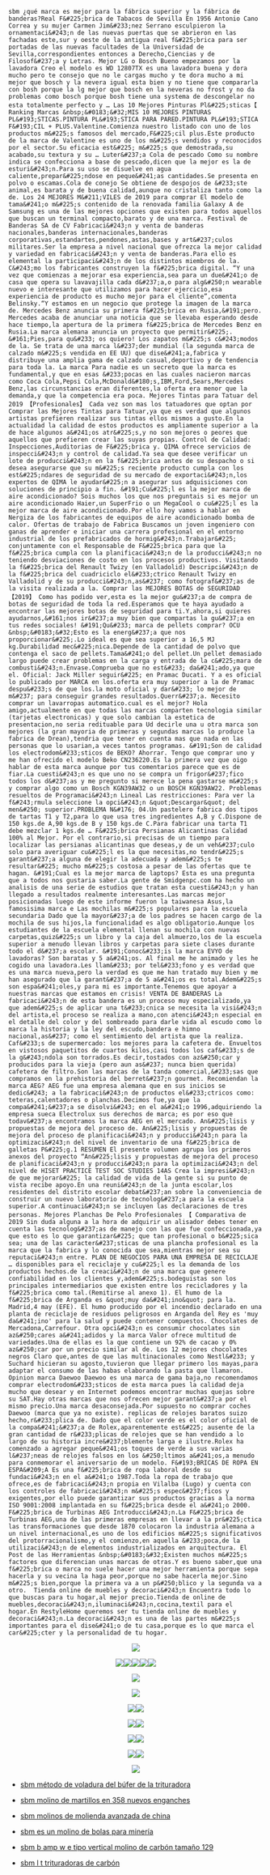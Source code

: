 
```
sbm ¿qué marca es mejor para la fábrica superior y la fábrica de banderas?Real F&#225;brica de Tabacos de Sevilla En 1956 Antonio Cano Correa y su mujer Carmen Jim&#233;nez Serrano esculpieron la ornamentaci&#243;n de las nuevas puertas que se abrieron en las fachadas este,sur y oeste de la antigua real f&#225;brica para ser portadas de las nuevas facultades de la Universidad de Sevilla,correspondientes entonces a Derecho,Ciencias y de Filosof&#237;a y Letras. Mejor LG o Bosch Bueno empezamos por la lavadora Creo el modelo es WD 12807TX es una lavadora buena y dora mucho pero te consejo que no le cargas mucho y te dora mucho a mi mejor que bosch y la nevera igual esta bien y no tiene que compararla con bosh porque la lg mejor que bosch en la neveras no frost y no da problemas como bosch porque bosh tiene una systema de descongelar no esta totalmente perfecto y … Las 10 Mejores Pinturas Pl&#225;sticas【 Ranking Marcas &nbsp;&#0183;&#32;MIS 10 MEJORES PINTURAS PL&#193;STICAS.PINTURA PL&#193;STICA PARA PARED.PINTURA PL&#193;STICA F&#193;CIL + PLUS.Valentine.Comienza nuestro listado con uno de los productos m&#225;s famosos del mercado,F&#225;cil plus.Este producto de la marca de Valentine es uno de los m&#225;s vendidos y reconocidos por el sector.Su eficacia est&#225; m&#225;s que demostrada,su acabado,su textura y su … Luter&#237;a Cola de pescado Como su nombre indica se confecciona a base de pescado,dicen que la mejor es la de esturi&#243;n.Para su uso se disuelve en agua caliente,prepar&#225;ndose en peque&#241;as cantidades.Se presenta en polvo o escamas.Cola de conejo Se obtiene de despojos de &#233;ste animal,es barata y de buena calidad,aunque no cristaliza tanto como la de. Los 24 MEJORES M&#211;VILES de 2019 para comprar El modelo de tama&#241;o m&#225;s contenido de la renovada familia Galaxy A de Samsung es una de las mejores opciones que existen para todos aquellos que buscan un terminal compacto,barato y de una marca. Festival de Banderas SA de CV Fabricaci&#243;n y venta de banderas nacionales,banderas internacionales,banderas corporativas,estandartes,pendones,astas,bases y art&#237;culos militares.Ser la empresa a nivel nacional que ofrezca la mejor calidad y variedad en fabricaci&#243;n y venta de banderas.Para ello es elemental la participaci&#243;n de los distintos miembros de la. C&#243;mo los fabricantes construyen la f&#225;brica digital. “Y una vez que comienzas a mejorar esa experiencia,sea para un due&#241;o de casa que opera su lavavajilla cada d&#237;a,o para alg&#250;n wearable nuevo e interesante que utilizamos para hacer ejercicio,esa experiencia de producto es mucho mejor para el cliente”,comenta Belinsky.“Y estamos en un negocio que protege la imagen de la marca de. Mercedes Benz anuncia su primera f&#225;brica en Rusia,&#191;pero. Mercedes acaba de anunciar una noticia que se llevaba esperando desde hace tiempo,la apertura de la primera f&#225;brica de Mercedes Benz en Rusia.La marca alemana anuncia un proyecto que permitir&#225;. &#161;Pies,para qu&#233; os quiero! Los zapatos m&#225;s c&#243;modos de la. Se trata de una marca l&#237;der mundial (la segunda marca de calzado m&#225;s vendida en EE UU) que dise&#241;a,fabrica y distribuye una amplia gama de calzado casual,deportivo y de tendencia para toda la. La marca Para nadie es un secreto que la marca es fundamental,y que en esas &#233;pocas en las cuales nacieron marcas como Coca Cola,Pepsi Cola,McDonald&#180;s,IBM,Ford,Sears,Mercedes Benz,las circunstancias eran diferentes,la oferta era menor que la demanda,y que la competencia era poca. Mejores Tintas para Tatuar del 2019 【Profesionales】 Cada vez son mas los tatuadores que optan por Comprar las Mejores Tintas para Tatuar,ya que es verdad que algunos artistas prefieren realizar sus tintas ellos mismos a gusto.En la actualidad la calidad de estos productos es ampliamente superior a la de hace algunos a&#241;os atr&#225;s,y no son mejores o peores que aquellos que prefieren crear las suyas propias. Control de Calidad: Inspecciones,Auditorias de F&#225;brica y. QIMA ofrece servicios de inspecci&#243;n y control de calidad.Ya sea que desee verificar un lote de producci&#243;n en la f&#225;brica antes de su despacho o si desea asegurarse que su m&#225;s reciente producto cumpla con los est&#225;ndares de seguridad de su mercado de exportaci&#243;n,los expertos de QIMA le ayudar&#225;n a asegurar sus adquisiciones con soluciones de principio a fin. &#191;Cu&#225;l es la mejor marca de aire acondicionado? Sois muchos los que nos preguntais si es mejor un aire acondicionado Haier,un SuperFrio o un MegaCool o cu&#225;l es la mejor marca de aire acondicionado.Por ello hoy vamos a hablar en Nergiza de los fabricantes de equipos de aire acondicionado bomba de calor. Ofertas de trabajo de Fabrica Buscamos un joven ingeniero con ganas de aprender e iniciar una carrera profesional en el entorno industrial de los prefabricados de hormig&#243;n.Trabajar&#225; conjuntamente con el Responsable de F&#225;brica para que la f&#225;brica cumpla con la planificaci&#243;n de la producci&#243;n no teniendo desviaciones de costo en los procesos productivos. Visitando la f&#225;brica del Renault Twizy (en Valladolid) Descripci&#243;n de la f&#225;brica del cuadriciclo el&#233;ctrico Renault Twizy en Valladolid y de su producci&#243;n,as&#237; como fotograf&#237;as de la visita realizada a la. Comprar las MEJORES BOTAS de SEGURIDAD 【2019】 Como has podido ver,esta es la mejor gu&#237;a de compra de botas de seguridad de toda la red.Esperamos que te haya ayudado a encontrar las mejores botas de seguridad para ti.Y,ahora,si quieres ayudarnos,&#161;nos ir&#237;a muy bien que compartas la gu&#237;a en tus redes sociales! &#191;Qu&#233; marca de pellets comprar? OCU &nbsp;&#0183;&#32;Esto es la energ&#237;a que nos proporcionar&#225;.Lo ideal es que sea superior a 16,5 MJ kg.Durabilidad mec&#225;nica.Depende de la cantidad de polvo que contenga el saco de pellets.Tama&#241;o del pellet.Un pellet demasiado largo puede crear problemas en la carga y entrada de la c&#225;mara de combusti&#243;n.Envase.Comprueba que no est&#233; da&#241;ado,ya que el. Oficial: Jack Miller seguir&#225; en Pramac Ducati. Y a es oficial lo publicado por MARCA en los.oferta era muy superior a la de Pramac despu&#233;s de que los.la moto oficial y dar&#233; lo mejor de m&#237; para conseguir grandes resultados.Querr&#237;a. Necesito comprar un lavarropas automatico.cual es el mejor? Hola amigo,actualmente en que todas las marcas comparten tecnologia similar (tarjetas electronicas) y que solo cambian la estetica de presentacion,no seria redituable para Ud decirle una u otra marca son mejores (la gran mayoria de primeras y segundas marcas lo produce la fabrica de Drean),tendria que tener en cuenta mas que nada en las personas que lo usarian,a veces tantos programas. &#191;Son de calidad los electrodom&#233;sticos de BEKO? Ahorrar. Tengo que comprar uno y me han ofrecido el modelo Beko CN236220.Es la primera vez que oigo hablar de esta marca aunque por tus comentarios parece que es de fiar.La cuesti&#243;n es que uno no se compra un frigor&#237;fico todos los d&#237;as y me pregunto si merece la pena gastarse m&#225;s y comprar algo como un Bosch KGN39AW32 o un BOSCH KGN39AW22. Problemas resueltos de Programaci&#243;n Lineal Las restricciones: Para ver la f&#243;rmula seleccione la opci&#243;n &quot;Descargar&quot; del men&#250; superior.PROBLEMA N&#176; 04.Un pastelero fabrica dos tipos de tartas T1 y T2,para lo que usa tres ingredientes A,B y C.Dispone de 150 kgs.de A,90 kgs.de B y 150 kgs.de C.Para fabricar una tarta T1 debe mezclar 1 kgs.de … F&#225;brica Persianas Alicantinas Calidad 100% al Mejor. Por el contrario,si precisas de un tiempo para localizar las persianas alicantinas que deseas,y de un veh&#237;culo solo para averiguar cu&#225;l es la que necesitas,no tendr&#225;s garant&#237;a alguna de elegir la adecuada y adem&#225;s te resultar&#225; mucho m&#225;s costosa a pesar de las ofertas que te hagan. &#191;Cual es la mejor marca de laptops? Esta es una pregunta que a todos nos gustaria saber.La gente de Smidgenpc.com ha hecho un analisis de una serie de estudios que tratan esta cuesti&#243;n y han llegado a resultados realmente interesantes.Las marcas mejor posicionadas luego de este informe fueron la taiwanesa Asus,la famosisima marca e Las mochilas m&#225;s populares para la escuela secundaria Dado que la mayor&#237;a de los padres se hacen cargo de la mochila de sus hijos,la funcionalidad es algo obligatorio.Aunque los estudiantes de la escuela elemental llenan su mochila con nuevas carpetas,quiz&#225;s un libro y la caja del almuerzo,los de la escuela superior a menudo llevan libros y carpetas para siete clases durante todo el d&#237;a escolar. &#191;Conoc&#233;is la marca EVYO de lavadoras? Son baratas y 5 a&#241;os. Al final me he animado y les he cogido una lavadora.Les llam&#233; por tel&#233;fono y es verdad que es una marca nueva,pero la verdad es que me han tratado muy bien y me han asegurado que la garant&#237;a de 5 a&#241;os es total.Adem&#225;s son espa&#241;oles,y para mi es importante.Tenemos que apoyar a nuestras marcas que estamos en crisis! VENTA DE BANDERAS La fabricaci&#243;n de esta bandera es un proceso muy especializado,ya que adem&#225;s de aplicar una t&#233;cnica se necesita la visi&#243;n del artista,el proceso se realiza a mano,con atenci&#243;n especial en el detalle del color y del sombreado para darle vida al escudo como lo marca la historia y la ley del escudo,bandera e himno nacional,as&#237; como el sentimiento del artista que la realiza. Caf&#233;s de supermercado: los mejores para la cafetera de. Envueltos en vistosos paquetitos de cuartos kilos,casi todos los caf&#233;s de la g&#243;ndola son torrados.Es decir,tostados con az&#250;car y producidos para la vieja (pero aun as&#237; nunca bien querida) cafetera de filtro.Son las marcas de la tanda comercial,&#233;sas que compramos en la prehistoria del berret&#237;n gourmet. Recomiendan la marca AEG? AEG fue una empresa alemana que en sus inicios se dedic&#243; a la fabricaci&#243;n de productos el&#233;ctricos como: teteras,calentadores o planchas.Decimos fue,ya que la compa&#241;&#237;a se disolvi&#243; en el a&#241;o 1996,adquiriendo la empresa sueca Electrolux sus derechos de marca; es por eso que todav&#237;a encontramos la marca AEG en el mercado. An&#225;lisis y propuestas de mejora del proceso de. An&#225;lisis y propuestas de mejora del proceso de planificaci&#243;n y producci&#243;n para la optimizaci&#243;n del nivel de inventario de una f&#225;brica de galletas P&#225;g.1 RESUMEN El presente volumen agrupa los primeros anexos del proyecto “An&#225;lisis y propuestas de mejora del proceso de planificaci&#243;n y producci&#243;n para la optimizaci&#243;n del nivel de HISET PRACTICE TEST SOC STUDIES 14AS Crea la impresi&#243;n de que mejorar&#225; la calidad de vida de la gente si su punto de vista recibe apoyo.En una reuni&#243;n de la junta escolar,los residentes del distrito escolar debat&#237;an sobre la conveniencia de construir un nuevo laboratorio de tecnolog&#237;a para la escuela superior.A continuaci&#243;n se incluyen las declaraciones de tres personas. Mejores Planchas De Pelo Profesionales 【 Comparativa de 2019 Sin duda alguna a la hora de adquirir un alisador debes tener en cuenta las tecnolog&#237;as de manejo con las que fue confeccionada,ya que esto es lo que garantizar&#225; que tan profesional o b&#225;sica sea; una de las caracter&#237;sticas de una plancha profesional es la marca que la fabrica y lo conocida que sea,mientras mejor sea su reputaci&#243;n entre. PLAN DE NEGOCIOS PARA UNA EMPRESA DE RECICLAJE … disponibles para el reciclaje y cu&#225;l es la demanda de los productos hechos.de la creaci&#243;n de una marca que genere confiabilidad en los clientes y,adem&#225;s.bodeguistas son los principales intermediarios que existen entre los recicladores y la f&#225;brica como tal.(Remitirse al anexo 1). El humo de la f&#225;brica de Arganda es &quot;muy da&#241;ino&quot; para la. Madrid,4 may (EFE). El humo producido por el incendio declarado en una planta de reciclaje de residuos peligrosos en Arganda del Rey es 'muy da&#241;ino' para la salud y puede contener compuestos. Chocolates de Mercadona,Carrefour. Otra opci&#243;n es consumir chocolates sin az&#250;cares a&#241;adidos y la marca Valor ofrece multitud de variedades.Una de ellas es la que contiene un 92% de cacao y 0% az&#250;car por un precio similar al de. Los 12 mejores chocolates negros Claro que,antes de que las multinacionales como Nestl&#233; y Suchard hicieran su agosto,tuvieron que llegar primero los mayas,para adaptar el consumo de las habas elaborando la pasta que llamaron. Opinion marca Daewoo Daewoo es una marca de gama baja,no recomendamos comprar electrodom&#233;sticos de esta marca pues la calidad deja mucho que desear y en Internet podemos encontrar muchas quejas sobre su SAT.Hay otras marcas que nos ofrecen mejor garant&#237;a por el mismo precio.Una marca desaconsejada.Por supuesto no comprar coches Daewoo (marca que ya no existe). replicas de relojes baratos suizo hecho,r&#233;plica de. Dado que el color verde es el color oficial de la compa&#241;&#237;a de Rolex,aparentemente est&#225; ausente de la gran cantidad de r&#233;plicas de relojes que se han vendido a lo largo de su historia incre&#237;blemente larga e ilustre.Rolex ha comenzado a agregar peque&#241;os toques de verde a sus varias l&#237;neas de relojes falsos en los &#250;ltimos a&#241;os,a menudo para conmemorar el aniversario de un modelo. F&#193;BRICAS DE ROPA EN ESPA&#209;A Es una f&#225;brica de ropa laboral desde su fundaci&#243;n en el a&#241;o 1987.Toda la ropa de trabajo que ofrece,es de fabricaci&#243;n propia en Vilalba (Lugo) y cuenta con los controles de fabricaci&#243;n m&#225;s espec&#237;ficos y exigentes,por ello puede garantizar sus productos gracias a la norma ISO 9001:2008 implantada en su f&#225;brica desde el a&#241;o 2000. F&#225;brica de Turbinas AEG Introducci&#243;n.La F&#225;brica de Turbinas AEG,una de las primeras empresas en llevar a la pr&#225;ctica las transformaciones que desde 1870 colocaron la industria alemana a un nivel internacional,es uno de los edificios m&#225;s significativos del protorracionalismo,y el comienzo,en aquella &#233;poca,de la utilizaci&#243;n de elementos industrializados en arquitectura. El Post de las Herramientas &nbsp;&#0183;&#32;Existen muchos m&#225;s factores que diferencian unas marcas de otras.Y es bueno saber,que una f&#225;brica o marca no suele hacer una mejor herramienta porque sepa hacerla y su vecina la haga peor,porque no sabe hacerla mejor.Sino m&#225;s bien,porque la primera va a un p&#250;blico y la segunda va a otro. ️ Tienda online de muebles y decoraci&#243;n Encuentra todo lo que buscas para tu hogar,al mejor precio.Tienda de online de muebles,decoraci&#243;n,iluminaci&#243;n,cocina,textil para el hogar.En RestyleHome queremos ser tu tienda online de muebles y decoraci&#243;n.La decoraci&#243;n es una de las partes m&#225;s importantes para el dise&#241;o de tu casa,porque es lo que marca el car&#225;cter y la personalidad de tu hogar. 
```

<div align="center">

<a href="https://es-crusher.shibang-china.com/github&k=sbm+%C2%BFqu%C3%A9+marca+es+mejor+para+la+f%C3%A1brica+superior+y+la+f%C3%A1brica+de+banderas%3F"><img src="https://static.shibang-china.com/es/crusher/logo.jpg"></a>

<a href="https://es-crusher.shibang-china.com/github&k=sbm+%C2%BFqu%C3%A9+marca+es+mejor+para+la+f%C3%A1brica+superior+y+la+f%C3%A1brica+de+banderas%3F"><img src="https://static.shibang-china.com/es/crusher/index.jpg"></a><a href="https://es-crusher.shibang-china.com/material.htmlgithub&k=sbm+%C2%BFqu%C3%A9+marca+es+mejor+para+la+f%C3%A1brica+superior+y+la+f%C3%A1brica+de+banderas%3F"><img src="https://static.shibang-china.com/es/crusher/material.jpg"></a><a href="https://es-crusher.shibang-china.com/application.htmlgithub&k=sbm+%C2%BFqu%C3%A9+marca+es+mejor+para+la+f%C3%A1brica+superior+y+la+f%C3%A1brica+de+banderas%3F"><img src="https://static.shibang-china.com/es/crusher/application.jpg"></a><a href="https://es-crusher.shibang-china.com/aboutus.htmlgithub&k=sbm+%C2%BFqu%C3%A9+marca+es+mejor+para+la+f%C3%A1brica+superior+y+la+f%C3%A1brica+de+banderas%3F"><img src="https://static.shibang-china.com/es/crusher/aboutus.jpg"></a><a href="https://es-crusher.shibang-china.com/contact.htmlgithub&k=sbm+%C2%BFqu%C3%A9+marca+es+mejor+para+la+f%C3%A1brica+superior+y+la+f%C3%A1brica+de+banderas%3F"><img src="https://static.shibang-china.com/es/crusher/contact.jpg"></a>

<a href="https://es-crusher.shibang-china.com/github&k=sbm+%C2%BFqu%C3%A9+marca+es+mejor+para+la+f%C3%A1brica+superior+y+la+f%C3%A1brica+de+banderas%3F"><img src="https://static.shibang-china.com/es/crusher/banner.jpg"></a>

<a href="https://swt.shibang-china.com/github&k=sbm+%C2%BFqu%C3%A9+marca+es+mejor+para+la+f%C3%A1brica+superior+y+la+f%C3%A1brica+de+banderas%3F"><img src="https://static.shibang-china.com/es/crusher/text.jpg"></a>

<a href="https://swt.shibang-china.com/github&k=sbm+%C2%BFqu%C3%A9+marca+es+mejor+para+la+f%C3%A1brica+superior+y+la+f%C3%A1brica+de+banderas%3F"><img src="https://static.shibang-china.com/es/crusher/chat.jpg"></a><a href="https://es-crusher.shibang-china.com/contact.htmlgithub&k=sbm+%C2%BFqu%C3%A9+marca+es+mejor+para+la+f%C3%A1brica+superior+y+la+f%C3%A1brica+de+banderas%3F"><img src="https://static.shibang-china.com/es/crusher/message.jpg"></a>

<a href="https://es-crusher.shibang-china.com/products/pe.htmlgithub&k=sbm+%C2%BFqu%C3%A9+marca+es+mejor+para+la+f%C3%A1brica+superior+y+la+f%C3%A1brica+de+banderas%3F"><img src="https://static.shibang-china.com/es/crusher/pe.jpg"></a><a href="https://es-crusher.shibang-china.com/products/pf.htmlgithub&k=sbm+%C2%BFqu%C3%A9+marca+es+mejor+para+la+f%C3%A1brica+superior+y+la+f%C3%A1brica+de+banderas%3F"><img src="https://static.shibang-china.com/es/crusher/pf.jpg"></a>

<a href="https://es-crusher.shibang-china.com/products/hpt.htmlgithub&k=sbm+%C2%BFqu%C3%A9+marca+es+mejor+para+la+f%C3%A1brica+superior+y+la+f%C3%A1brica+de+banderas%3F"><img src="https://static.shibang-china.com/es/crusher/hpt.jpg"></a><a href="https://es-crusher.shibang-china.com/products/vsi.htmlgithub&k=sbm+%C2%BFqu%C3%A9+marca+es+mejor+para+la+f%C3%A1brica+superior+y+la+f%C3%A1brica+de+banderas%3F"><img src="https://static.shibang-china.com/es/crusher/vsi.jpg"></a>

<a href="https://es-crusher.shibang-china.com/products/klv.htmlgithub&k=sbm+%C2%BFqu%C3%A9+marca+es+mejor+para+la+f%C3%A1brica+superior+y+la+f%C3%A1brica+de+banderas%3F"><img src="https://static.shibang-china.com/es/crusher/klv.jpg"></a><a href="https://es-crusher.shibang-china.com/products/portable.htmlgithub&k=sbm+%C2%BFqu%C3%A9+marca+es+mejor+para+la+f%C3%A1brica+superior+y+la+f%C3%A1brica+de+banderas%3F"><img src="https://static.shibang-china.com/es/crusher/portable.jpg"></a>

<a href="https://swt.shibang-china.com/github&k=sbm+%C2%BFqu%C3%A9+marca+es+mejor+para+la+f%C3%A1brica+superior+y+la+f%C3%A1brica+de+banderas%3F"><img src="https://static.shibang-china.com/es/crusher/case.jpg"></a>

</div>


* [sbm método de voladura del búfer de la trituradora](sbm%20m%C3%A9todo%20de%20voladura%20del%20b%C3%BAfer%20de%20la%20trituradora.md)

* [sbm molino de martillos en 358 nuevos enganches](sbm%20molino%20de%20martillos%20en%20358%20nuevos%20enganches.md)

* [sbm molinos de molienda avanzada de china](sbm%20molinos%20de%20molienda%20avanzada%20de%20china.md)

* [sbm es un molino de bolas para minería](sbm%20es%20un%20molino%20de%20bolas%20para%20miner%C3%ADa.md)

* [sbm b amp w e tipo vertical molino de carbón tamaño 129](sbm%20b%20amp%20w%20e%20tipo%20vertical%20molino%20de%20carb%C3%B3n%20tama%C3%B1o%20129.md)

* [sbm l t trituradoras de carbón](sbm%20l%20t%20trituradoras%20de%20carb%C3%B3n.md)